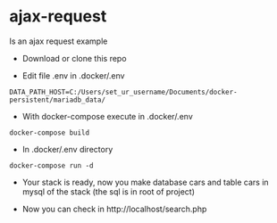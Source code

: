 # ajax-request
Is an ajax request example

* Download or clone this repo  


* Edit file .env in .docker/.env  
```
DATA_PATH_HOST=C:/Users/set_ur_username/Documents/docker-persistent/mariadb_data/
```

* With docker-compose execute in .docker/.env  
```
docker-compose build
```

* In .docker/.env directory  
```
docker-compose run -d
```

* Your stack is ready, now you make database cars and table cars in mysql of the stack (the sql is in root of project)  


* Now you can check in http://localhost/search.php